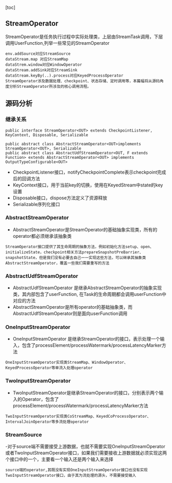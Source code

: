 [toc]
## StreamOperator
StreamOperator是任务执行过程中实际处理类，上层由StreamTask调用，下层调用UserFunction,列举一些常见的StreamOperator
```
env.addSource对应StreamSource
dataStream.map 对应StreamMap
dataStrem.window对应WindowOperator
dataStream.addSink对应StreamSink
dataStream.keyBy(..).process对应KeyedProcessOperator
StreamOperator涉及数据处理、checkpoint、状态存储、定时调用等，本篇幅将从源码角度分析StreamOperator所涉及的核心调用流程。
```
## 源码分析
### 继承关系
```
public interface StreamOperator<OUT> extends CheckpointListener, KeyContext, Disposable, Serializable 

public abstract class AbstractStreamOperator<OUT>implements StreamOperator<OUT>, Serializable
public abstract class AbstractUdfStreamOperator<OUT, F extends Function> extends AbstractStreamOperator<OUT> implements OutputTypeConfigurable<OUT>
```
- CheckpointListener接口，notifyCheckpointComplete表示checkpoint完成后的回调方法
- KeyContext接口，用于当前key的切换，使用在KeyedStream中state的key设置
- Disposable接口，dispose方法定义了资源释放
- Serializable序列化接口
### AbstractStreamOperator
- AbstractStreamOperator是StreamOperator的基础抽象实现类，所有的operator都必须继承该抽象类
```
StreamOperator接口提供了其生命周期的抽象方法，例如初始化方法setup、open、initializeState，checkpoint相关方法prepareSnapshotPreBarrier、snapshotState，但是我们没有必要去自己一一实现这些方法，可以继承其抽象类AbstractStreamOperator，覆盖一些我们需要重写的方法
```

### AbstractUdfStreamOperator 
- AbstractUdfStreamOperator 是继承AbstractStreamOperator的抽象实现类，其内部包含了userFunction, 在Task的生命周期都会调用userFunction中对应的方法
- AbstractStreamOperator是所有operator的基础抽象类，而AbstractUdfStreamOperator则是面向userFunction调用

### OneInputStreamOperator
- OneInputStreamOperator 是继承StreamOperator的接口，表示处理一个输入，包含了processElement/processWatermark/processLatencyMarker方法
```
OneInputStreamOperator实现类StreamMap、WindowOperator、KeyedProcessOperator等单流入处理operator
```
### TwoInputStreamOperator
- TwoInputStreamOperator是继承StreamOperator的接口，分别表示两个输入的Operator，包含了processElement/processWatermark/processLatencyMarker方法
```
TwoInputStreamOperator实现类CoStreamMap、KeyedCoProcessOperator、IntervalJoinOperator等多流处理operator
```
### StreamSource
-对于source端不需要接受上游数据，也就不需要实现OneInputStreamOperator或者TwoInputStreamOperator接口，如果我们需要接收上游数据就必须实现这两个接口中的一个，主要看一个输入还是两个输入来选择
```
source端的operator,其既没有实现OneInputStreamOperator接口也没有实现TwoInputStreamOperator接口，由于其为流处理的源头，不需要接受输入
```